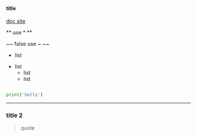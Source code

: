 #### title
[doc site](https://docs.github.com/zh/get-started/writing-on-github/getting-started-with-writing-and-formatting-on-github/basic-writing-and-formatting-syntax)

** use * **

~~ false use ~ ~~


- list
* list
  + list
  + list

```python

print('hello')

```

------
### title 2

> quote
